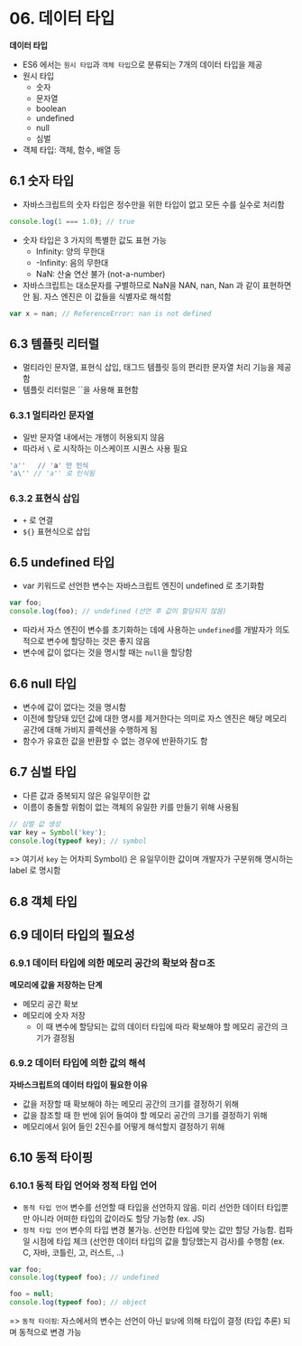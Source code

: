  # 06. 데이터 타입

**데이터 타입**
- ES6 에서는 `원시 타입`과 `객체 타입`으로 분류되는 7개의 데이터 타입을 제공
- 원시 타입
  - 숫자
  - 문자열
  - boolean
  - undefined
  - null
  - 심벌
- 객체 타입: 객체, 함수, 배열 등

## 6.1 숫자 타입
- 자바스크립트의 숫자 타입은 정수만을 위한 타입이 없고 모든 수를 실수로 처리함
```javascript
console.log(1 === 1.0); // true
```

- 숫자 타입은 3 가지의 특별한 값도 표현 가능
  - Infinity: 양의 무한대
  - -Infinity: 음의 무한대
  - NaN: 산술 연산 불가 (not-a-number)
- 자바스크립트는 대소문자를 구별하므로 NaN을 NAN, nan, Nan 과 같이 표현하면 안 됨. 자스 엔진은 이 값들을 식별자로 해석함
```javascript
var x = nan; // ReferenceError: nan is not defined
```

## 6.3 템플릿 리터럴
- 멀티라인 문자열, 표현식 삽입, 태그드 템플릿 등의 편리한 문자열 처리 기능을 제공함
- 템플릿 리터럴은 ``을 사용해 표현함

### 6.3.1 멀티라인 문자열
- 일반 문자열 내에서는 개행이 허용되지 않음
- 따라서 `\` 로 시작하는 이스케이프 시퀀스 사용 필요

```javascript
'a''   // 'a' 만 인식
'a\'' // 'a'' 로 인식됨
```

 ### 6.3.2 표현식 삽입
 - `+` 로 연결
 - `${}` 표현식으로 삽입

 ## 6.5 undefined 타입
 - var 키워드로 선언한 변수는 자바스크립트 엔진이 undefined 로 초기화함
```javascript
var foo;
console.log(foo); // undefined (선언 후 값이 할당되지 않음)
```
- 따라서 자스 엔진이 변수를 초기화하는 데에 사용하는 `undefined`를 개발자가 의도적으로 변수에 할당하는 것은 좋지 않음
- 변수에 값이 없다는 것을 명시할 때는 `null`을 할당함

## 6.6 null 타입
- 변수에 값이 없다는 것을 명시함
- 이전에 할당돼 있던 값에 대한 명시를 제거한다는 의미로 자스 엔진은 해당 메모리 공간에 대해 가비지 콜렉션을 수행하게 됨
- 함수가 유효한 값을 반환할 수 없는 경우에 반환하기도 함

## 6.7 심벌 타입
- 다른 값과 중복되지 않은 유일무이한 값
- 이름이 충돌할 위험이 없는 객체의 유일한 키를 만들기 위해 사용됨
```javascript
// 심벌 값 생성
var key = Symbol('key');
console.log(typeof key); // symbol
```
=> 여기서 `key` 는 어차피 Symbol() 은 유일무이한 값이며 개발자가 구분위해 명시하는 label 로 명시함

## 6.8 객체 타입


## 6.9 데이터 타입의 필요성
### 6.9.1 데이터 타입에 의한 메모리 공간의 확보와 참ㅁ조
**메모리에 값을 저장하는 단계**
- 메모리 공간 확보
- 메모리에 숫자 저장
  - 이 때 변수에 할당되는 값의 데이터 타입에 따라 확보해야 할 메모리 공간의 크기가 결정됨

### 6.9.2 데이터 타입에 의한 값의 해석
**자바스크립트의 데이터 타입이 필요한 이유**
- 값을 저장할 때 확보해야 하는 메모리 공간의 크기를 결정하기 위해
- 값을 참조할 때 한 번에 읽어 들여야 할 메모리 공간의 크기를 결정하기 위해
- 메모리에서 읽어 들인 2진수를 어떻게 해석할지 결정하기 위해

## 6.10 동적 타이핑
### 6.10.1 동적 타입 언어와 정적 타입 언어
- `동적 타입 언어` 변수를 선언할 때 타입을 선언하지 않음. 미리 선언한 데이터 타입뿐만 아니라 어떠한 타입의 값이라도 할당 가능함 (ex. JS)
- `정적 타입 언어` 변수의 타입 변경 불가능. 선언한 타입에 맞는 값만 할당 가능함. 컴파일 시점에 타입 체크 (선언한 데이터 타입의 값을 할당했는지 검사)를 수행함 (ex. C, 자바, 코틀린, 고, 러스트, ..)
```javascript
var foo;
console.log(typeof foo); // undefined

foo = null;
console.log(typeof foo); // object
```
=> `동적 타이핑`:  자스에서의 변수는 선언이 아닌 `할당`에 의해 타입이 결정 (타입 추론) 되며 동적으로 변경 가능
  


